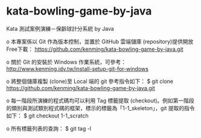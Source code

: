 # kata-bowling-game-by-java
Kata 測試案例演練－保齡球計分系統 by Java

o 本專案係以 Git 作為版本控制，並置於 GitHub 雲端儲庫 (repository)提供開放Free下載：
https://github.com/kenming/kata-bowling-game-by-java.git

o 關於 Git 的安裝於 Windows 作業系統，可參考：
http://www.kenming.idv.tw/install-setup-git-for-windows

o 將整個儲庫複製 (clone)至 Local 端的 git 參考指令如下：
$ git clone https://github.com/kenming/kata-bowling-game-by-java.git

o 每一階段所演練的程式碼均可以利用 Tag 標籤提取 (checkout)。例如第一階段的類別與測試類別程式碼的框架，標示的標籤為「1-1_skeleton」，git 提取的指令如下：
$ git checkout 1-1_scratch

o 所有標籤列表的查詢：
$ git tag -l
